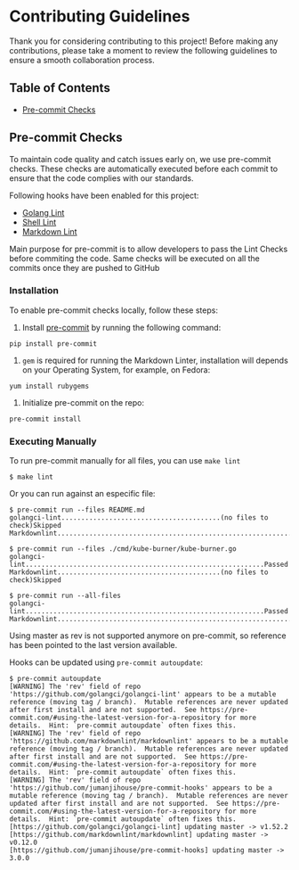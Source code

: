 # Contributing Guidelines

Thank you for considering contributing to this project! Before making any contributions, please take a moment to review the following guidelines to ensure a smooth collaboration process.

## Table of Contents

- [Pre-commit Checks](#pre-commit-checks)

## Pre-commit Checks

To maintain code quality and catch issues early on, we use pre-commit checks. These checks are automatically executed before each commit to ensure that the code complies with our standards.

Following hooks have been enabled for this project:

- [Golang Lint](https://github.com/golangci/golangci-lint)
- [Shell Lint](https://github.com/jumanjihouse/pre-commit-hooks)
- [Markdown Lint](https://github.com/markdownlint/markdownlint)

Main purpose for pre-commit is to allow developers to pass the Lint Checks before commiting the code. Same checks will be executed on all the commits once they are pushed to GitHub

### Installation

To enable pre-commit checks locally, follow these steps:

1. Install [pre-commit](https://pre-commit.com/) by running the following command:

  ```shell
  pip install pre-commit
  ```

1. `gem` is required for running the Markdown Linter, installation will depends on your Operating System, for example, on Fedora:

  ```shell
  yum install rubygems
  ```

1. Initialize pre-commit on the repo:

  ```shell
  pre-commit install
  ```

### Executing Manually

To run pre-commit manually for all files, you can use `make lint`

  ```shell
  $ make lint
  ```

Or you can run against an especific file:

  ```shell
  $ pre-commit run --files README.md
  golangci-lint........................................(no files to check)Skipped
  Markdownlint.............................................................Passed
  ```

  ```shell
  $ pre-commit run --files ./cmd/kube-burner/kube-burner.go
  golangci-lint............................................................Passed
  Markdownlint.........................................(no files to check)Skipped
  ```

  ```shell
  $ pre-commit run --all-files
  golangci-lint............................................................Passed
  Markdownlint.............................................................Passed
  ```

Using master as rev is not supported anymore on pre-commit, so reference has been pointed to the last version available.

Hooks can be updated using `pre-commit autoupdate`:

  ```shell
  $ pre-commit autoupdate
  [WARNING] The 'rev' field of repo 'https://github.com/golangci/golangci-lint' appears to be a mutable reference (moving tag / branch).  Mutable references are never updated after first install and are not supported.  See https://pre-commit.com/#using-the-latest-version-for-a-repository for more details.  Hint: `pre-commit autoupdate` often fixes this.
  [WARNING] The 'rev' field of repo 'https://github.com/markdownlint/markdownlint' appears to be a mutable reference (moving tag / branch).  Mutable references are never updated after first install and are not supported.  See https://pre-commit.com/#using-the-latest-version-for-a-repository for more details.  Hint: `pre-commit autoupdate` often fixes this.
  [WARNING] The 'rev' field of repo 'https://github.com/jumanjihouse/pre-commit-hooks' appears to be a mutable reference (moving tag / branch).  Mutable references are never updated after first install and are not supported.  See https://pre-commit.com/#using-the-latest-version-for-a-repository for more details.  Hint: `pre-commit autoupdate` often fixes this.
  [https://github.com/golangci/golangci-lint] updating master -> v1.52.2
  [https://github.com/markdownlint/markdownlint] updating master -> v0.12.0
  [https://github.com/jumanjihouse/pre-commit-hooks] updating master -> 3.0.0
  ```
